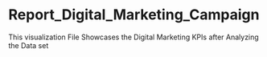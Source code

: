 # Report_Digital_Marketing_Campaign
This visualization File Showcases the Digital Marketing KPIs after Analyzing the Data set 
